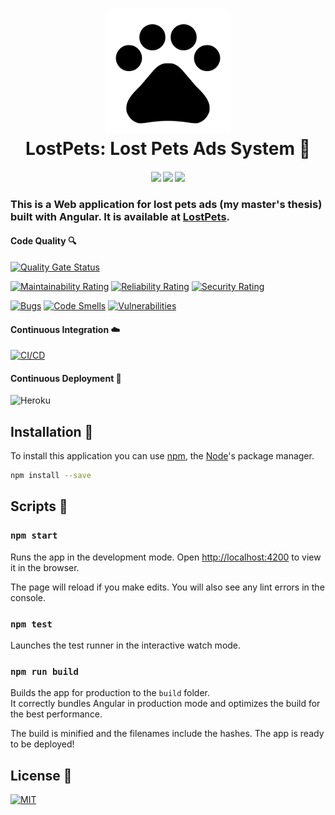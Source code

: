 <h1 align="center">
	<img src="src/assets/logo.svg?sanitize=true" alt="LostPets: Lost Pets Ads System" width="200">
	<br>
	LostPets: Lost Pets Ads System 🐾
</h1>
<h4 align="center">
	<img src="https://forthebadge.com/images/badges/made-with-typescript.svg"/>
	<img src="https://forthebadge.com/images/badges/uses-html.svg"/>
    <img src="https://forthebadge.com/images/badges/uses-css.svg"/>
</h4>

### This is a Web application for lost pets ads (my master's thesis) built with Angular. It is available at [LostPets](https://lostpets-web.herokuapp.com).

#### Code Quality 🔍

[![Quality Gate Status](https://sonarcloud.io/api/project_badges/measure?project=robertene1994_lostpets-web&metric=alert_status)](https://sonarcloud.io/dashboard?id=robertene1994_lostpets-web)

[![Maintainability Rating](https://sonarcloud.io/api/project_badges/measure?project=robertene1994_lostpets-web&metric=sqale_rating)](https://sonarcloud.io/dashboard?id=robertene1994_lostpets-web) [![Reliability Rating](https://sonarcloud.io/api/project_badges/measure?project=robertene1994_lostpets-web&metric=reliability_rating)](https://sonarcloud.io/dashboard?id=robertene1994_lostpets-web) [![Security Rating](https://sonarcloud.io/api/project_badges/measure?project=robertene1994_lostpets-web&metric=security_rating)](https://sonarcloud.io/dashboard?id=robertene1994_lostpets-web)

[![Bugs](https://sonarcloud.io/api/project_badges/measure?project=robertene1994_lostpets-web&metric=bugs)](https://sonarcloud.io/dashboard?id=robertene1994_lostpets-web) [![Code Smells](https://sonarcloud.io/api/project_badges/measure?project=robertene1994_lostpets-web&metric=code_smells)](https://sonarcloud.io/dashboard?id=robertene1994_lostpets-web) [![Vulnerabilities](https://sonarcloud.io/api/project_badges/measure?project=robertene1994_lostpets-web&metric=vulnerabilities)](https://sonarcloud.io/dashboard?id=robertene1994_lostpets-web)

#### Continuous Integration ☁️

[![CI/CD](<https://github.com/robertene1994/lostpets-web/workflows/DevOps%20(CI/CD)%20%E2%98%81%EF%B8%8F/badge.svg>)](https://github.com/robertene1994/lostpets-web/actions?query=workflow%3A%22DevOps+%28CI%2FCD%29+%E2%98%81%EF%B8%8F%22)

#### Continuous Deployment 🚀

![Heroku](https://heroku-badge.herokuapp.com/?app=lostpets-web)

## Installation 🔧

To install this application you can use [npm](https://www.npmjs.com/), the [Node](https://nodejs.org/)'s package manager.

```bash
npm install --save
```

## Scripts 📜

### `npm start`

Runs the app in the development mode.
Open [http://localhost:4200](http://localhost:4200) to view it in the browser.

The page will reload if you make edits.
You will also see any lint errors in the console.

### `npm test`

Launches the test runner in the interactive watch mode.

### `npm run build`

Builds the app for production to the `build` folder.  
It correctly bundles Angular in production mode and optimizes the build for the best performance.

The build is minified and the filenames include the hashes. The app is ready to be deployed!

## License 🔑

[![MIT](https://badges.frapsoft.com/os/mit/mit.svg?v=102)](LICENSE)

